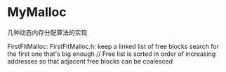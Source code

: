 MyMalloc
========

几种动态内存分配算法的实现

FirstFitMalloc:
	FirstFitMalloc.h:
		keep a linked list of free blocks
		search for the first one that's big enough
		// Free list is sorted in order of increasing addresses so that adjacent free blocks can be coalesced
